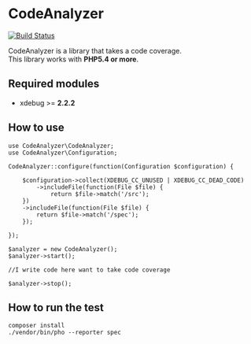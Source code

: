 CodeAnalyzer
=============================

[![Build Status](https://travis-ci.org/holyshared/code-analyzer.png?branch=master)](https://travis-ci.org/holyshared/code-analyzer)

CodeAnalyzer is a library that takes a code coverage.  
This library works with **PHP5.4 or more**.

Required modules
------------------------------------------------
* xdebug >= **2.2.2**

How to use
------------------------------------------------

	use CodeAnalyzer\CodeAnalyzer;
	use CodeAnalyzer\Configuration;

	CodeAnalyzer::configure(function(Configuration $configuration) {

		$configuration->collect(XDEBUG_CC_UNUSED | XDEBUG_CC_DEAD_CODE)
			->includeFile(function(File $file) {
				return $file->match('/src');
		})
		->includeFile(function(File $file) {
			return $file->match('/spec');
		});

	});

	$analyzer = new CodeAnalyzer();
	$analyzer->start();

	//I write code here want to take code coverage

	$analyzer->stop();

How to run the test
------------------------------------------------

	composer install
	./vendor/bin/pho --reporter spec
